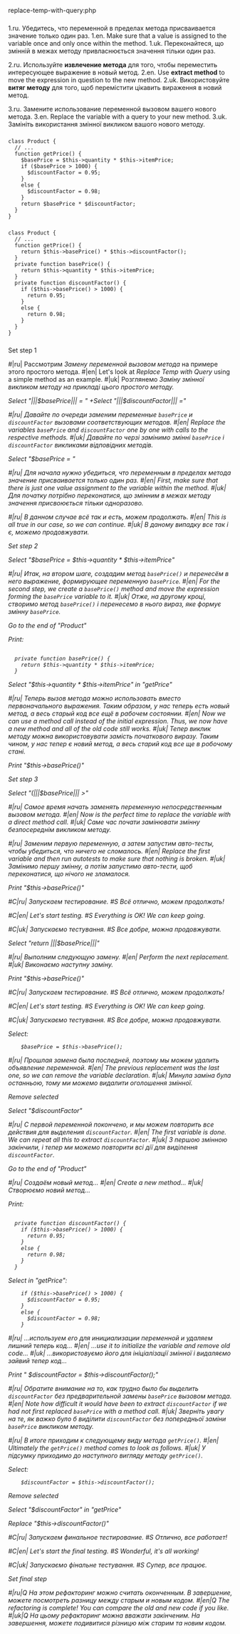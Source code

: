 replace-temp-with-query:php

###

1.ru. Убедитесь, что переменной в пределах метода присваивается значение только один раз.
1.en. Make sure that a value is assigned to the variable once and only once within the method.
1.uk. Переконайтеся, що змінній в межах методу привласнюється значення тільки один раз.

2.ru. Используйте <b>извлечение метода</b> для того, чтобы переместить интересующее выражение в новый метод.
2.en. Use <b>extract method</b> to move the expression in question to the new method.
2.uk. Використовуйте <b>витяг методу</b> для того, щоб перемістити цікавить вираження в новий метод.

3.ru. Замените использование переменной вызовом вашего нового метода.
3.en. Replace the variable with a query to your new method.
3.uk. Замініть використання змінної викликом вашого нового методу.



###

```
class Product {
  // ...
  function getPrice() {
    $basePrice = $this->quantity * $this->itemPrice;
    if ($basePrice > 1000) {
      $discountFactor = 0.95;
    }
    else {
      $discountFactor = 0.98;
    }
    return $basePrice * $discountFactor;
  }
}
```

###

```
class Product {
  // ...
  function getPrice() {
    return $this->basePrice() * $this->discountFactor();
  }
  private function basePrice() {
    return $this->quantity * $this->itemPrice;
  }
  private function discountFactor() {
    if ($this->basePrice() > 1000) {
      return 0.95;
    }
    else {
      return 0.98;
    }
  }
}
```

###

Set step 1

#|ru| Рассмотрим <i>Замену переменной вызовом метода</i> на примере этого простого метода.
#|en| Let's look at <i>Replace Temp with Query</i> using a simple method as an example.
#|uk| Розглянемо <i>Заміну змінної викликом методу<i> на прикладі цього простого методу.

Select "|||$basePrice||| = "
+Select "|||$discountFactor||| ="

#|ru| Давайте по очереди заменим переменные <code>basePrice</code> и <code>discountFactor</code> вызовами соответствующих методов.
#|en| Replace the variables <code>basePrice</code> and <code>discountFactor</code> one by one with calls to the respective methods.
#|uk| Давайте по черзі замінимо змінні <code>basePrice</code> і <code>discountFactor</code> викликами відповідних методів.

Select "$basePrice = "

#|ru| Для начала нужно убедиться, что переменным в пределах метода значение присваивается только один раз.
#|en| First, make sure that there is just one value assignment to the variable within the method.
#|uk| Для початку потрібно переконатися, що змінним в межах методу значення присвоюється тільки одноразово.

#|ru| В данном случае всё так и есть, можем продолжать.
#|en| This is all true in our case, so we can continue.
#|uk| В даному випадку все так і є, можемо продовжувати.

Set step 2

Select "$basePrice = $this->quantity * $this->itemPrice"

#|ru| Итак, на втором шаге, создадим метод <code>basePrice()</code> и перенесём в него выражение, формирующее переменную <code>basePrice</code>.
#|en| For the second step, we create a <code>basePrice()</code> method and move the expression forming the <code>basePrice</code> variable to it.
#|uk| Отже, на другому кроці, створимо метод <code>basePrice()</code> і перенесемо в нього вираз, яке формує змінну <code>basePrice</code>.

Go to the end of "Product"

Print:
```

  private function basePrice() {
    return $this->quantity * $this->itemPrice;
  }
```

Select "$this->quantity * $this->itemPrice" in "getPrice"

#|ru| Теперь вызов метода можно использовать вместо первоначального выражения. Таким образом, у нас теперь есть новый метод, а весь старый код все ещё в рабочем состоянии.
#|en| Now we can use a method call instead of the initial expression. Thus, we now have a new method and all of the old code still works.
#|uk| Тепер виклик методу можна використовувати замість початкового виразу. Таким чином, у нас тепер є новий метод, а весь старий код все ще в робочому стані.

Print "$this->basePrice()"

Set step 3

Select "(|||$basePrice||| >"

#|ru| Самое время начать заменять переменную непосредственным вызовом метода.
#|en| Now is the perfect time to replace the variable with a direct method call.
#|uk| Саме час почати замінювати змінну безпосереднім викликом методу.

#|ru| Заменим первую переменную, а затем запустим авто-тесты, чтобы убедиться, что ничего не сломалось.
#|en| Replace the first variable and then run autotests to make sure that nothing is broken.
#|uk| Замінимо першу змінну, а потім запустимо авто-тести, щоб переконатися, що нічого не зламалося.

Print "$this->basePrice()"

#C|ru| Запускаем тестирование.
#S Всё отлично, можем продолжать!

#C|en| Let's start testing.
#S Everything is OK! We can keep going.

#C|uk| Запускаємо тестування.
#S Все добре, можна продовжувати.

Select "return |||$basePrice|||"

#|ru| Выполним следующую замену.
#|en| Perform the next replacement.
#|uk| Виконаємо наступну заміну.

Print "$this->basePrice()"

#C|ru| Запускаем тестирование.
#S Всё отлично, можем продолжать!

#C|en| Let's start testing.
#S Everything is OK! We can keep going.

#C|uk| Запускаємо тестування.
#S Все добре, можна продовжувати.

Select:
```
    $basePrice = $this->basePrice();

```

#|ru| Прошлая замена была последней, поэтому мы можем удалить объявление переменной.
#|en| The previous replacement was the last one, so we can remove the variable declaration.
#|uk| Минула заміна була останньою, тому ми можемо видалити оголошення змінної.

Remove selected

Select "$discountFactor"

#|ru| С первой переменной покончено, и мы можем повторить все действия для выделения <code>discountFactor</code>.
#|en| The first variable is done. We can repeat all this to extract <code>discountFactor</code>.
#|uk| З першою змінною закінчили, і тепер ми можемо повторити всі дії для виділення <code>discountFactor</code>.

Go to the end of "Product"

#|ru| Создаём новый метод…
#|en| Create a new method…
#|uk| Створюємо новий метод…

Print:
```

  private function discountFactor() {
    if ($this->basePrice() > 1000) {
      return 0.95;
    }
    else {
      return 0.98;
    }
  }
```

Select in "getPrice":
```
    if ($this->basePrice() > 1000) {
      $discountFactor = 0.95;
    }
    else {
      $discountFactor = 0.98;
    }
```

#|ru| …используем его для инициализации переменной и удаляем лишний теперь код…
#|en| …use it to initialize the variable and remove old code…
#|uk| …використовуємо його для ініціалізації змінної і видаляємо зайвий тепер код…

Print "    $discountFactor = $this->discountFactor();"

#|ru| Обратите внимание на то, как трудно было бы выделить <code>discountFactor</code> без предварительной замены <code>basePrice</code> вызовом метода.
#|en| Note how difficult it would have been to extract <code>discountFactor</code> if we had not first replaced <code>basePrice</code> with a method call.
#|uk| Зверніть увагу на те, як важко було б виділити <code>discountFactor</code> без попередньої заміни <code>basePrice</code> викликом методу.

#|ru| В итоге приходим к следующему виду метода <code>getPrice()</code>.
#|en| Ultimately the <code>getPrice()</code> method comes to look as follows.
#|uk| У підсумку приходимо до наступного вигляду методу <code>getPrice()</code>.

Select:
```
    $discountFactor = $this->discountFactor();

```

Remove selected

Select "$discountFactor" in "getPrice"

Replace "$this->discountFactor()"

#C|ru| Запускаем финальное тестирование.
#S Отлично, все работает!

#C|en| Let's start the final testing.
#S Wonderful, it's all working!

#C|uk| Запускаємо фінальне тестування.
#S Супер, все працює.

Set final step

#|ru|Q На этом рефакторинг можно считать оконченным. В завершение, можете посмотреть разницу между старым и новым кодом.
#|en|Q The refactoring is complete! You can compare the old and new code if you like.
#|uk|Q На цьому рефакторинг можна вважати закінченим. На завершення, можете подивитися різницю між старим та новим кодом.